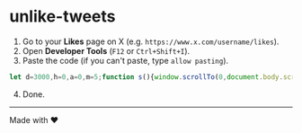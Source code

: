 # unlike-tweets

1. Go to your **Likes** page on X (e.g. `https://www.x.com/username/likes`).
2. Open **Developer Tools** (`F12` or `Ctrl+Shift+I`).
3. Paste the code (if you can't paste, type `allow pasting`).
```javascript
let d=3000,h=0,a=0,m=5;function s(){window.scrollTo(0,document.body.scrollHeight);}function c(){document.querySelectorAll('button[data-testid="unlike"]').forEach(b=>b.click());}function k(){c();s();if(window.scrollY>=h&&a<m){h=document.body.scrollHeight;a++;}else if(a>=m){console.log("done");}}setInterval(k,d);
```
4. Done.

---
Made with ❤️
